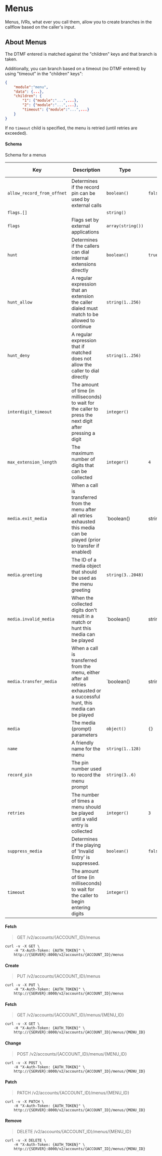 # Menus

Menus, IVRs, what ever you call them, allow you to create branches in the callflow based on the caller's input.

## About Menus

The DTMF entered is matched against the "children" keys and that branch is taken.

Additionally, you can branch based on a timeout (no DTMF entered) by using "timeout" in the "children" keys":

```json
{
    "module":"menu",
    "data": {...},
    "children": {
        "1": {"module":"...",...},
        "2": {"module":"...",...},
        "timeout": {"module":"...",...}
    }
}
```

If no `timeout` child is specified, the menu is retried (until retries are exceeded).

#### Schema

Schema for a menus



Key | Description | Type | Default | Required | Support Level
--- | ----------- | ---- | ------- | -------- | -------------
`allow_record_from_offnet` | Determines if the record pin can be used by external calls | `boolean()` | `false` | `false` | `supported`
`flags.[]` |   | `string()` |   | `false` | `supported`
`flags` | Flags set by external applications | `array(string())` |   | `false` | `supported`
`hunt` | Determines if the callers can dial internal extensions directly | `boolean()` | `true` | `false` | `supported`
`hunt_allow` | A regular expression that an extension the caller dialed must match to be allowed to continue | `string(1..256)` |   | `false` | `supported`
`hunt_deny` | A regular expression that if matched does not allow the caller to dial directly | `string(1..256)` |   | `false` | `supported`
`interdigit_timeout` | The amount of time (in milliseconds) to wait for the caller to press the next digit after pressing a digit | `integer()` |   | `false` | `supported`
`max_extension_length` | The maximum number of digits that can be collected | `integer()` | `4` | `false` | `supported`
`media.exit_media` | When a call is transferred from the menu after all retries exhausted this media can be played (prior to transfer if enabled) | `boolean() | string(3..2048)` |   | `false` | `supported`
`media.greeting` | The ID of a media object that should be used as the menu greeting | `string(3..2048)` |   | `false` | `supported`
`media.invalid_media` | When the collected digits don't result in a match or hunt this media can be played | `boolean() | string(3..2048)` |   | `false` | `supported`
`media.transfer_media` | When a call is transferred from the menu, either after all retries exhausted or a successful hunt, this media can be played | `boolean() | string(3..2048)` |   | `false` | `supported`
`media` | The media (prompt) parameters | `object()` | `{}` | `false` | `supported`
`name` | A friendly name for the menu | `string(1..128)` |   | `true` | `supported`
`record_pin` | The pin number used to record the menu prompt | `string(3..6)` |   | `false` | `supported`
`retries` | The number of times a menu should be played until a valid entry is collected | `integer()` | `3` | `false` | `supported`
`suppress_media` | Determines if the playing of 'Invalid Entry' is suppressed. | `boolean()` | `false` | `false` | `supported`
`timeout` | The amount of time (in milliseconds) to wait for the caller to begin entering digits | `integer()` |   | `false` | `supported`



#### Fetch

> GET /v2/accounts/{ACCOUNT_ID}/menus

```shell
curl -v -X GET \
    -H "X-Auth-Token: {AUTH_TOKEN}" \
    http://{SERVER}:8000/v2/accounts/{ACCOUNT_ID}/menus
```

#### Create

> PUT /v2/accounts/{ACCOUNT_ID}/menus

```shell
curl -v -X PUT \
    -H "X-Auth-Token: {AUTH_TOKEN}" \
    http://{SERVER}:8000/v2/accounts/{ACCOUNT_ID}/menus
```

#### Fetch

> GET /v2/accounts/{ACCOUNT_ID}/menus/{MENU_ID}

```shell
curl -v -X GET \
    -H "X-Auth-Token: {AUTH_TOKEN}" \
    http://{SERVER}:8000/v2/accounts/{ACCOUNT_ID}/menus/{MENU_ID}
```

#### Change

> POST /v2/accounts/{ACCOUNT_ID}/menus/{MENU_ID}

```shell
curl -v -X POST \
    -H "X-Auth-Token: {AUTH_TOKEN}" \
    http://{SERVER}:8000/v2/accounts/{ACCOUNT_ID}/menus/{MENU_ID}
```

#### Patch

> PATCH /v2/accounts/{ACCOUNT_ID}/menus/{MENU_ID}

```shell
curl -v -X PATCH \
    -H "X-Auth-Token: {AUTH_TOKEN}" \
    http://{SERVER}:8000/v2/accounts/{ACCOUNT_ID}/menus/{MENU_ID}
```

#### Remove

> DELETE /v2/accounts/{ACCOUNT_ID}/menus/{MENU_ID}

```shell
curl -v -X DELETE \
    -H "X-Auth-Token: {AUTH_TOKEN}" \
    http://{SERVER}:8000/v2/accounts/{ACCOUNT_ID}/menus/{MENU_ID}
```

